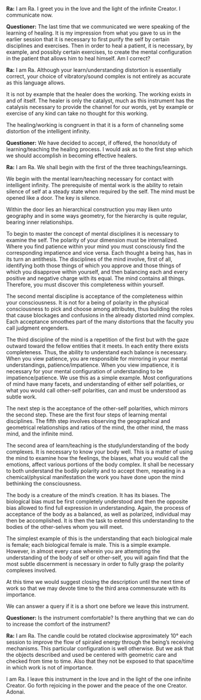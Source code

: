 <p><strong>Ra:</strong> I am Ra. I greet you in the love and the light of the infinite Creator. I communicate now.</p>
<p><strong>Questioner:</strong> The last time that we communicated we were speaking of the learning of healing. It is my impression from what you gave to us in the earlier session that it is necessary to first purify the self by certain disciplines and exercises. Then in order to heal a patient, it is necessary, by example, and possibly certain exercises, to create the mental configuration in the patient that allows him to heal himself. Am I correct?</p>
<p><strong>Ra:</strong> I am Ra. Although your learn/understanding distortion is essentially correct, your choice of vibratory/sound complex is not entirely as accurate as this language allows.</p>
<p>It is not by example that the healer does the working. The working exists in and of itself. The healer is only the catalyst, much as this instrument has the catalysis necessary to provide the channel for our words, yet by example or exercise of any kind can take no thought for this working.</p>
<p>The healing/working is congruent in that it is a form of channeling some distortion of the intelligent infinity.</p>
<p><strong>Questioner:</strong> We have decided to accept, if offered, the honor/duty of learning/teaching the healing process. I would ask as to the first step which we should accomplish in becoming effective healers.</p>
<p><strong>Ra:</strong> I am Ra. We shall begin with the first of the three teachings/learnings.</p>
<p>We begin with the mental learn/teaching necessary for contact with intelligent infinity. The prerequisite of mental work is the ability to retain silence of self at a steady state when required by the self. The mind must be opened like a door. The key is silence.</p>
<p>Within the door lies an hierarchical construction you may liken unto geography and in some ways geometry, for the hierarchy is quite regular, bearing inner relationships.</p>
<p>To begin to master the concept of mental disciplines it is necessary to examine the self. The polarity of your dimension must be internalized. Where you find patience within your mind you must consciously find the corresponding impatience and vice versa. Each thought a being has, has in its turn an antithesis. The disciplines of the mind involve, first of all, identifying both those things of which you approve and those things of which you disapprove within yourself, and then balancing each and every positive and negative charge with its equal. The mind contains all things. Therefore, you must discover this completeness within yourself.</p>
<p>The second mental discipline is acceptance of the completeness within your consciousness. It is not for a being of polarity in the physical consciousness to pick and choose among attributes, thus building the roles that cause blockages and confusions in the already distorted mind complex. Each acceptance smoothes part of the many distortions that the faculty you call judgment engenders.</p>
<p>The third discipline of the mind is a repetition of the first but with the gaze outward toward the fellow entities that it meets. In each entity there exists completeness. Thus, the ability to understand each balance is necessary. When you view patience, you are responsible for mirroring in your mental understandings, patience/impatience. When you view impatience, it is necessary for your mental configuration of understanding to be impatience/patience. We use this as a simple example. Most configurations of mind have many facets, and understanding of either self polarities, or what you would call other-self polarities, can and must be understood as subtle work.</p>
<p>The next step is the acceptance of the other-self polarities, which mirrors the second step. These are the first four steps of learning mental disciplines. The fifth step involves observing the geographical and geometrical relationships and ratios of the mind, the other mind, the mass mind, and the infinite mind.</p>
<p>The second area of learn/teaching is the study/understanding of the body complexes. It is necessary to know your body well. This is a matter of using the mind to examine how the feelings, the biases, what you would call the emotions, affect various portions of the body complex. It shall be necessary to both understand the bodily polarity and to accept them, repeating in a chemical/physical manifestation the work you have done upon the mind bethinking the consciousness.</p>
<p>The body is a creature of the mind’s creation. It has its biases. The biological bias must be first completely understood and then the opposite bias allowed to find full expression in understanding. Again, the process of acceptance of the body as a balanced, as well as polarized, individual may then be accomplished. It is then the task to extend this understanding to the bodies of the other-selves whom you will meet.</p>
<p>The simplest example of this is the understanding that each biological male is female; each biological female is male. This is a simple example. However, in almost every case wherein you are attempting the understanding of the body of self or other-self, you will again find that the most subtle discernment is necessary in order to fully grasp the polarity complexes involved.</p>
<p>At this time we would suggest closing the description until the next time of work so that we may devote time to the third area commensurate with its importance.</p>
<p>We can answer a query if it is a short one before we leave this instrument.</p>
<p><strong>Questioner:</strong> Is the instrument comfortable? Is there anything that we can do to increase the comfort of the instrument?</p>
<p><strong>Ra:</strong> I am Ra. The candle could be rotated clockwise approximately 10° each session to improve the flow of spiraled energy through the being’s receiving mechanisms. This particular configuration is well otherwise. But we ask that the objects described and used be centered with geometric care and checked from time to time. Also that they not be exposed to that space/time in which work is not of importance.</p>
<p>I am Ra. I leave this instrument in the love and in the light of the one infinite Creator. Go forth rejoicing in the power and the peace of the one Creator. Adonai.</p>